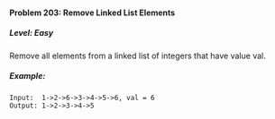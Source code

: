 #### Problem 203: Remove Linked List Elements

##### Level: Easy

Remove all elements from a linked list of integers that have value val.

##### Example:
```
Input:  1->2->6->3->4->5->6, val = 6
Output: 1->2->3->4->5
```
